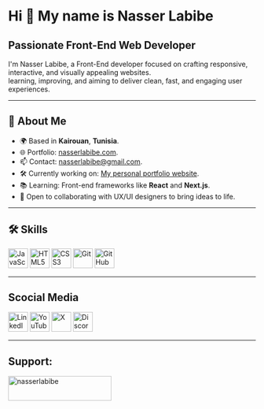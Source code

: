 <h1>Hi 👋 My name is Nasser Labibe</h1>
<h2>Passionate Front-End Web Developer</h2>
<p>I'm Nasser Labibe, a Front-End developer focused on crafting responsive, interactive, and visually appealing websites.<br>learning, improving, and aiming to deliver clean, fast, and engaging user experiences.</p>
<hr>
<h2>📄 About Me</h2>
<ul>
    <li>🌍 Based in <strong>Kairouan</strong>, <strong>Tunisia</strong>.</li>
    <li>🌐 Portfolio: <a href="https://nasserlabibe.netlify.app">nasserlabibe.com</a>.</li>
    <li>📫 Contact: <a href="mailto:nasserlabibe@gmail.com">nasserlabibe@gmail.com</a>.</li>
    <li>🛠️ Currently working on: <a href="https://nasserlabibe.netlify.app">My personal portfolio website</a>.</li>
    <li>📚 Learning: Front-end frameworks like <strong>React</strong> and <strong>Next.js</strong>.</li>
    <li>🤝 Open to collaborating with UX/UI designers to bring ideas to life.</li>
</ul>
<hr>
<h2>🛠 Skills</h2>
<div>
    <a href="https://developer.mozilla.org/en-US/docs/Web/JavaScript" target="_blank"><img src="https://img.icons8.com/?size=100&id=108784&format=png&color=F7DF1E" width="40" alt="JavaScript" /></a>
    <a href="https://developer.mozilla.org/en-US/docs/Web/HTML" target="_blank"><img src="https://img.icons8.com/?size=100&id=20909&format=png&color=E34F26" width="40" alt="HTML5" /></a>
    <a href="https://developer.mozilla.org/en-US/docs/Web/CSS" target="_blank"><img src="https://img.icons8.com/?size=100&id=21278&format=png&color=1572B6" width="40" alt="CSS3" /></a>
    <a href="https://git-scm.com/" target="_blank"><img src="https://img.icons8.com/?size=100&id=20906&format=png&color=F05032" width="40" alt="Git" /></a>
    <a href="https://github.com/" target="_blank"><img src="https://img.icons8.com/?size=100&id=3tC9EQumUAuq&format=png&color=FFFFFF" width="40" alt="GitHub" /></a>
</div>
<hr>
<h2>Scocial Media</h2>
<div>
    <a href="https://linkedin.com/in/nasserlabibe"><img src="https://img.icons8.com/?size=100&id=13930&format=png&color=0A66C2" width="40" alt="LinkedIn" /></a>
    <a href="https://youtube.com/@nasserlabibe"><img src="https://img.icons8.com/?size=100&id=19318&format=png&color=FF0000" width="40" alt="YouTube" /></a>
    <a href="https://x.com/nasserlabibe"><img src="https://img.icons8.com/?size=100&id=YfCbGWCWcuar&format=png&color=FFFFFF" width="40" alt="X" /></a>
    <a href="https://discord.gg/YOURDISCORD"><img src="https://img.icons8.com/?size=100&id=M725CLW4L7wE&format=png&color=5865F2" width="40" alt="Discord" /></a>
</div>
<hr>
<h2>Support:</h3>
<a href="https://www.buymeacoffee.com/nasserlabibe"><img src="https://cdn.buymeacoffee.com/buttons/v2/default-yellow.png" height="50" width="210" alt="nasserlabibe" /></a>
